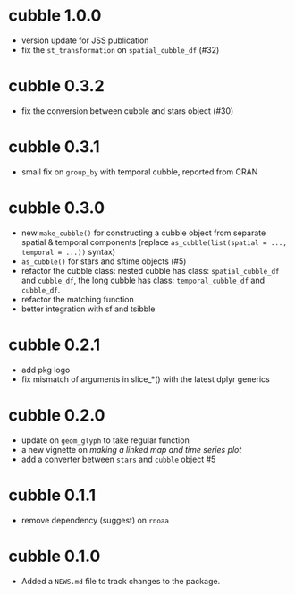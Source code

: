 # cubble 1.0.0

* version update for JSS publication
* fix the `st_transformation` on `spatial_cubble_df` (#32)

# cubble 0.3.2

* fix the conversion between cubble and stars object (#30)

# cubble 0.3.1

* small fix on `group_by` with temporal cubble, reported from CRAN

# cubble 0.3.0

* new `make_cubble()` for constructing a cubble object from separate spatial & temporal components (replace `as_cubble(list(spatial = ..., temporal = ...))` syntax)
* `as_cubble()` for stars and sftime objects (#5)
* refactor the cubble class: nested cubble has class: `spatial_cubble_df` and `cubble_df`,
the long cubble has class: `temporal_cubble_df` and `cubble_df`. 
* refactor the matching function
* better integration with sf and tsibble 

# cubble 0.2.1

* add pkg logo
* fix mismatch of arguments in slice_*() with the latest dplyr generics

# cubble 0.2.0

* update on `geom_glyph` to take regular function
* a new vignette on *making a linked map and time series plot*
* add a converter between `stars` and `cubble` object #5

# cubble 0.1.1

* remove dependency (suggest) on `rnoaa`

# cubble 0.1.0

* Added a `NEWS.md` file to track changes to the package.
